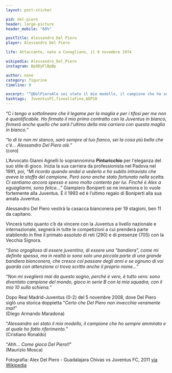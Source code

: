 ```yaml
---
layout: post-sticker

pid: del-piero
header: large-picture
header_mobile: "60%"

postTitle: Alessandro Del Piero
player: Alessandro Del Piero

life: Attaccante, nato a Conegliano, il 9 novembre 1974

wikipedia: Alessandro_Del_Piero
instagram: Bp9DyFlBpBp

author: none
category: figurine
timeline: 0

excerpt: "“@DelPieroAle sei stato il mio modello, il campione che ho sempre ammirato e al quale ho fatto riferimento.” (@Cristiano Ronaldo)"
hashtags:  JuventusFC,finoallafine,ADP10
---
```

“C _i tengo a sottolineare che il legame per la maglia e per i tifosi per me non è quantificabile. Ho firmato il mio primo contratto con la Juventus in bianco, firmerò anche quello che sarà l'ultimo della mia carriera con questa maglia in bianco._”

“_Io di te non mi stanco, sarò sempre al tuo fianco, sei la cosa più bella che c'è... Alessandro Del Piero olè._”  
(coro)

L’Avvocato Gianni Agnelli lo soprannomina **Pinturicchio** per l'eleganza del suo stile di gioco. Inizia la sua carriera da professionista nel Padova nel 1991, poi, “_Mi ricordo quando andai a vederlo e ho subito intravisto che aveva la stoffa del campione. Però sono anche stato fortunato nella scelta. Ci sentiamo ancora spesso e sono molto contento per lui. Finché è Alex a eguagliarmi, sono felice..._” Giampiero Boniperti se ne innamora e lo vuole fortemente alla Juventus. È il 1993 ed è l’ultimo regalo di Boniperti alla sua amata Juventus.  

Alessandro Del Piero vestirà la casacca bianconera per 19 stagioni, ben 11 da capitano.

Vincerà tutto quanto c’è da vincere con la Juventus a livello nazionale e internazionale, segnerà in tutte le competizioni a cui prenderà parte stabilendo in fine il primato assoluto di reti (290) e di presenze (705) con la Vecchia Signora.

“_Sono orgoglioso di essere juventino, di essere una "bandiera", come mi definite spesso, ma in realtà io sono solo una piccola parte di una grande bandiera bianconera, che cresce col passare degli anni e se ognuno di voi guarda con attenzione ci trova scritto anche il proprio nome..._”

“_Non mi sveglierò mai da questo sogno, perché è vero, è tutto vero: sono diventato campione del mondo, gioco in serie B con la mia squadra, con il mio 10 sulla schiena._”

Dopo Real Madrid-Juventus (0-2) del 5 novembre 2008, dove Del Piero siglò una storica doppietta “_Certo che Del Piero non invecchia veramente mai!_”  
(Diego Armando Maradona)

“_Alessandro sei stato il mio modello, il campione che ho sempre ammirato e al quale ho fatto riferimento._”  
(Cristiano Ronaldo)

“_Ahh... Come gioca Del Piero!!_”  
(Maurizio Mosca)

<div class="post-disclaimer">Fotografia:
Alex Del Piero - Guadalajara Chivas vs Juventus FC, 2011 <a href="//commons.wikimedia.org/wiki/File:Guadalajara_Chivas_vs_Juventus_FC,_2011,_Alex_Del_Piero.jpg" target="_blank">via Wikipedia</a>
</div>
